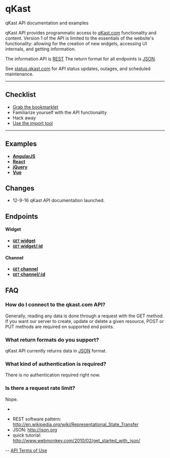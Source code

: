 # qKast
qKast API documentation and examples

qKast API provides programmatic access to [qKast.com](https://qkast.com) functionality and content.
Version 1 of the API is limited to the essentials of the website's functionality: allowing for the creation of new widgets, accessing UI internals, and getting information.

The information API is [REST](http://en.wikipedia.org/wiki/Representational_State_Transfer "RESTful")
The return format for all endpoints is [JSON](http://json.org/ "JSON").

See [status.qkast.com](http://status.qkast.com) for API status updates, outages, and scheduled maintenance.

***

## Checklist
* [Grab the bookmarklet](https://qkast.com)
* Familiarize yourself with the API functionality
* Hack away
* [Use the import tool](https://qkast.com/share?channel=1337)

***

## Examples

- **[AngularJS](http://)**
- **[React](http://)**
- **[jQuery](http://)**
- **[Vue](http://)**

## Changes

* 12-9-16 qKast API documentation launched.

## Endpoints

#### Widget

- **[<code>GET</code> widget](https://github.com/qkast/api-documentation/blob/master/endpoints/widget/GET_widgets.md)**
- **[<code>GET</code> widget/:id](https://github.com/qkast/api-documentation/blob/master/endpoints/widget/GET_widget_id.md)**

#### Channel

- **[<code>GET</code> channel](https://github.com/qkast/api-documentation/blob/master/endpoints/widget/GET_channels.md)**
- **[<code>GET</code> channel/:id](https://github.com/qkast/api-documentation/blob/master/endpoints/widget/GET_channel_id.md)**

## FAQ

### How do I connect to the qkast.com API?
Generally, reading any data is done through a request with the GET method. If you want our server to create, update or delete a given resource, POST or PUT methods are required on supported end points.

### What return formats do you support?
qKast API currently returns data in [JSON](http://json.org/ "JSON") format.

### What kind of authentication is required?
There is no authentication required right now.

### Is there a request rate limit?
Nope.

-
* REST software pattern: http://en.wikipedia.org/wiki/Representational_State_Transfer
* JSON: http://json.org
* quick tutorial: http://www.webmonkey.com/2010/02/get_started_with_json/

--
[API Terms of Use](https://cdn.rawgit.com/egfx/02afd9a1e3bebc667dd168a9690fafc6/raw/019163ad4be041a664698292e5a82174bb69a327/privacy.html)
